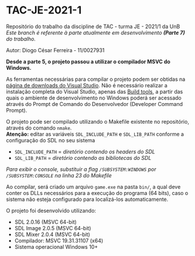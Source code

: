 # TAC-JE-2021-1

Repositório do trabalho da discipline de TAC - turma JE - 2021/1 da UnB
<br>*Este branch é referente à parte atualmente em desenvolvimento **(Parte 7)** do trabalho.*

Autor: Diogo César Ferreira - 11/0027931

**Desde a parte 5, o projeto passou a utilizar o compilador MSVC do Windows.**

As ferramentas necessárias para compilar o projeto podem ser obtidas na [página de downloads do Visual Studio](https://visualstudio.microsoft.com/downloads/).
Não é necessário realizar a instalação completa do Visual Studio, apenas das [Build tools](https://aka.ms/vs/17/release/vs_BuildTools.exe), a partir das
quais o ambiente de desenvolvimento no Windows poderá ser acessado através do Prompt de Comando do Desenvolvedor (Developer Command Prompt).


O projeto pode ser compilado utilizando o Makefile existente no repositório, através do comando `nmake`.<br>
**Atenção:** editar as variáveis `SDL_INCLUDE_PATH` e `SDL_LIB_PATH` conforme a configuração do SDL no seu sistema
- `SDL_INCLUDE_PATH` = *diretório contendo os headers do SDL*
- `SDL_LIB_PATH` = *diretório contendo as bibliotecas do SDL*

*Para exibir o console, substituir a flag `/SUBSYSTEM:WINDOWS` por `/SUBSYSTEM:CONSOLE` na linha 23 do Makefile*

Ao compilar, será criado um arquivo `game.exe` na pasta `bin/`, a qual deve conter os DLLs necessários para a execução do programa (64 bits), caso o sistema não esteja configurado para localizá-los automaticamente.

O projeto foi desenvolvido utilizando:
- SDL 2.0.16 (MSVC 64-bit)
- SDL Image 2.0.5 (MSVC 64-bit)
- SDL Mixer 2.0.4 (MSVC 64-bit)
- Compilador: MSVC 19.31.31107 (x64)
- Sistema operacional Windows 10+


